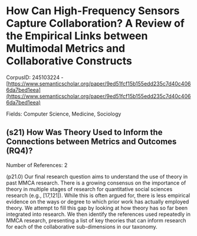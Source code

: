 # How Can High-Frequency Sensors Capture Collaboration? A Review of the Empirical Links between Multimodal Metrics and Collaborative Constructs

CorpusID: 245103224 - [https://www.semanticscholar.org/paper/9ed51fcf15b155edd235c7d40c4066da7bed1eea](https://www.semanticscholar.org/paper/9ed51fcf15b155edd235c7d40c4066da7bed1eea)

Fields: Computer Science, Medicine, Sociology

## (s21) How Was Theory Used to Inform the Connections between Metrics and Outcomes (RQ4)?
Number of References: 2

(p21.0) Our final research question aims to understand the use of theory in past MMCA research. There is a growing consensus on the importance of theory in multiple stages of research for quantitative social sciences research (e.g., [17,121]). While this is often argued for, there is less empirical evidence on the ways or degree to which prior work has actually employed theory. We attempt to fill this gap by looking at how theory has so far been integrated into research. We then identify the references used repeatedly in MMCA research, presenting a list of key theories that can inform research for each of the collaborative sub-dimensions in our taxonomy.
